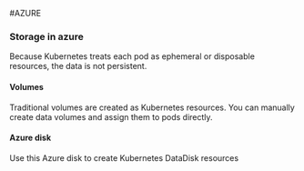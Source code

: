 #AZURE 

### Storage in azure

Because Kubernetes treats each pod as ephemeral or disposable resources, the data is not persistent. 


#### Volumes

Traditional volumes are created as Kubernetes resources. You can manually create data volumes and assign them to pods directly. 


#### Azure disk 

Use this Azure disk to create Kubernetes DataDisk resources